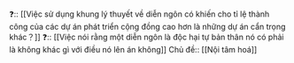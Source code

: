❓:: [[Việc sử dụng khung lý thuyết về diễn ngôn có khiến cho tỉ lệ thành công của các dự án phát triển cộng đồng cao hơn là những dự án cẩn trọng khác？]] 
❓:: [[Việc nói rằng một diễn ngôn là độc hại tự bản thân nó có phải là không khác gì với điều nó lên án không]]
Chủ đề:: [[Nội tâm hoá]]